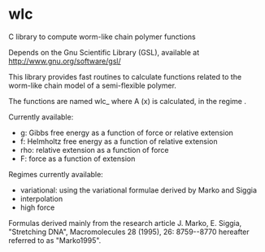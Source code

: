 wlc
===

C library to compute worm-like chain polymer functions

Depends on the Gnu Scientific Library (GSL), available at
  http://www.gnu.org/software/gsl/

This library provides fast routines to calculate functions
related to the worm-like chain model of a semi-flexible polymer.

The functions are named
wlc_<A>_<x>_<regime>
where A (x) is calculated, in the regime <regime>.

Currently available:
  - g: Gibbs free energy as a function of force or relative extension
  - f: Helmholtz free energy as a function of relative extension
  - rho: relative extension as a function of force
  - F: force as a function of extension
  
Regimes currently available:
  - variational: using the variational formulae derived by Marko and Siggia
  - interpolation
  - high force

Formulas derived mainly from the research article
J. Marko, E. Siggia, "Stretching DNA", Macromolecules 28
(1995), 26: 8759--8770
hereafter referred to as "Marko1995".
 
